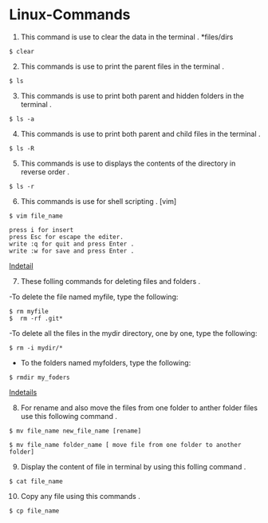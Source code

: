 # Linux-Commands

1. This command is use to clear the data in the terminal .                                                                        *files/dirs

```@ruby
$ clear
```

2. This commands is use to print the parent files in the terminal .

```@ruby
$ ls
```

3. This commands is use to print both parent and  hidden folders in the terminal .

```@ruby
$ ls -a
```

4. This commands is use to print both parent and child files in the terminal . 

```@ruby
$ ls -R
```

5. This commands is use to displays the contents of the directory in reverse order .

```@ruby
$ ls -r
```
6. This commands is use for shell scripting . [vim]

```@ruby
$ vim file_name 

press i for insert 
press Esc for escape the editer.
write :q for quit and press Enter .
write :w for save and press Enter .
```
[Indetail](https://www.educba.com/vim-command-in-linux/)

7. These folling commands for deleting files and folders .

-To delete the file named myfile, type the following:

```@ruby
$ rm myfile
$  rm -rf .git*
```
-To delete all the files in the mydir directory, one by one, type the following:

```@ruby
$ rm -i mydir/*
```
- To the folders named myfolders, type the following:

```@ruby
$ rmdir my_foders
```
[Indetails](https://www.hostinger.in/tutorials/how-to-remove-files-and-folders-using-linux-command-line/#:~:text=Folders%20in%20Linux%3F-,How%20to%20Remove%20a%20Directory%20in%20Linux,to%20remove%20non%2Dempty%20directories.)

8. For rename and also move the files from one folder to anther folder files use this following  command .

```@ruby
$ mv file_name new_file_name [rename]

$ mv file_name folder_name [ move file from one folder to another folder]
```
9. Display the content of file in terminal by using this  folling command .

```@ruby
$ cat file_name 
```

10. Copy any file using this commands .

```@ruby
$ cp file_name
```

